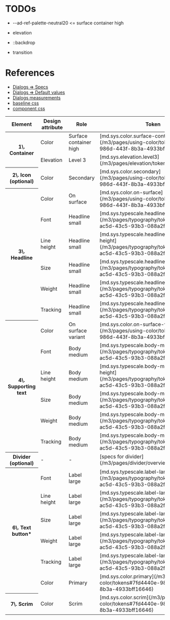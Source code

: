 # TODOs

- --ad-ref-palette-neutral20 <= surface container high
- elevation

- ::backdrop
- transition



# References

- [Dialogs => Specs](https://m3.material.io/components/dialogs/specs)
- [Dialogs => Default values](https://m3.material.io/components/dialogs/specs#401a48c3-f50c-4fa9-b798-701f5adcf155)
- [Dialogs measurements](https://m3.material.io/components/dialogs/specs#6771d107-624e-47cc-b6d8-2b7b620ba2f1)
- [baseline css](../../tokens/css/baseline.css)
- [component css](../../tokens/css/components/dialog.css)





<table>

<thead>

<tr>

<th>Element  
</th>

<th>Design attribute  
</th>

<th>Role  
</th>

<th>Token  
</th>

</tr>

</thead>

<tbody>

<tr>

<th rowspan="2">1\. Container  
</th>

<td>Color</td>

<td>Surface container high</td>

<td>[md.sys.color.surface-container-high](/m3/pages/using-color/tokens#7fd4440e-986d-443f-8b3a-4933bff16646)</td>

</tr>

<tr>

<td>Elevation </td>

<td>Level 3</td>

<td>[md.sys.elevation.level3](/m3/pages/elevation/tokens)</td>

</tr>

<tr>

<th>2\. Icon (optional)  
</th>

<td>Color</td>

<td>Secondary</td>

<td>[md.sys.color.secondary](/m3/pages/using-color/tokens#7fd4440e-986d-443f-8b3a-4933bff16646)</td>

</tr>

<tr>

<th rowspan="6">3\. Headline  
</th>

<td>Color</td>

<td>On surface</td>

<td>[md.sys.color.on-surface](/m3/pages/using-color/tokens#7fd4440e-986d-443f-8b3a-4933bff16646)</td>

</tr>

<tr>

<td>Font</td>

<td>Headline small</td>

<td>[md.sys.typescale.headline-small.font](/m3/pages/typography/tokens#d74b73c2-ac5d-43c5-93b3-088a2f67723d)</td>

</tr>

<tr>

<td>Line height</td>

<td>Headline small</td>

<td>[md.sys.typescale.headline-small.line-height](/m3/pages/typography/tokens#d74b73c2-ac5d-43c5-93b3-088a2f67723d)</td>

</tr>

<tr>

<td>Size</td>

<td>Headline small</td>

<td>[md.sys.typescale.headline-small.size](/m3/pages/typography/tokens#d74b73c2-ac5d-43c5-93b3-088a2f67723d)</td>

</tr>

<tr>

<td>Weight</td>

<td>Headline small</td>

<td>[md.sys.typescale.headline-small.weight](/m3/pages/typography/tokens#d74b73c2-ac5d-43c5-93b3-088a2f67723d)</td>

</tr>

<tr>

<td>Tracking</td>

<td>Headline small</td>

<td>[md.sys.typescale.headline-small.tracking](/m3/pages/typography/tokens#d74b73c2-ac5d-43c5-93b3-088a2f67723d)</td>

</tr>

<tr>

<th rowspan="6">4\. Supporting text  
</th>

<td>Color</td>

<td>On surface variant</td>

<td>[md.sys.color.on-surface-variant](/m3/pages/using-color/tokens#7fd4440e-986d-443f-8b3a-4933bff16646)</td>

</tr>

<tr>

<td>Font</td>

<td>Body medium</td>

<td>[md.sys.typescale.body-medium.font](/m3/pages/typography/tokens#d74b73c2-ac5d-43c5-93b3-088a2f67723d)</td>

</tr>

<tr>

<td>Line height</td>

<td>Body medium</td>

<td>[md.sys.typescale.body-medium.line-height](/m3/pages/typography/tokens#d74b73c2-ac5d-43c5-93b3-088a2f67723d)</td>

</tr>

<tr>

<td>Size</td>

<td>Body medium</td>

<td>[md.sys.typescale.body-medium.size](/m3/pages/typography/tokens#d74b73c2-ac5d-43c5-93b3-088a2f67723d)</td>

</tr>

<tr>

<td>Weight</td>

<td>Body medium</td>

<td>[md.sys.typescale.body-medium.weight](/m3/pages/typography/tokens#d74b73c2-ac5d-43c5-93b3-088a2f67723d)</td>

</tr>

<tr>

<td>Tracking</td>

<td>Body medium</td>

<td>[md.sys.typescale.body-medium.tracking](/m3/pages/typography/tokens#d74b73c2-ac5d-43c5-93b3-088a2f67723d)</td>

</tr>

<tr>

<th>Divider (optional)</th>

<td>-</td>

<td>-</td>

<td>[specs for divider](/m3/pages/divider/overview)</td>

</tr>

<tr>

<th rowspan="6">6\. Text button*  
</th>

<td>Font</td>

<td>Label large</td>

<td>[md.sys.typescale.label-large.font](/m3/pages/typography/tokens#d74b73c2-ac5d-43c5-93b3-088a2f67723d)</td>

</tr>

<tr>

<td>Line height</td>

<td>Label large</td>

<td>[md.sys.typescale.label-large.line-height](/m3/pages/typography/tokens#d74b73c2-ac5d-43c5-93b3-088a2f67723d)</td>

</tr>

<tr>

<td>Size</td>

<td>Label large</td>

<td>[md.sys.typescale.label-large.size](/m3/pages/typography/tokens#d74b73c2-ac5d-43c5-93b3-088a2f67723d)</td>

</tr>

<tr>

<td>Weight</td>

<td>Label large</td>

<td>[md.sys.typescale.label-large.weight](/m3/pages/typography/tokens#d74b73c2-ac5d-43c5-93b3-088a2f67723d)</td>

</tr>

<tr>

<td>Tracking</td>

<td>Label large</td>

<td>[md.sys.typescale.label-large.tracking](/m3/pages/typography/tokens#d74b73c2-ac5d-43c5-93b3-088a2f67723d)</td>

</tr>

<tr>

<td>Color</td>

<td>Primary</td>

<td>[md.sys.color.primary](/m3/pages/using-color/tokens#7fd4440e-986d-443f-8b3a-4933bff16646)</td>

</tr>

<tr>

<th>7\. Scrim  
</th>

<td>Color</td>

<td>Scrim</td>

<td>[md.sys.color.scrim](/m3/pages/using-color/tokens#7fd4440e-986d-443f-8b3a-4933bff16646)</td>

</tr>

</tbody>

</table>